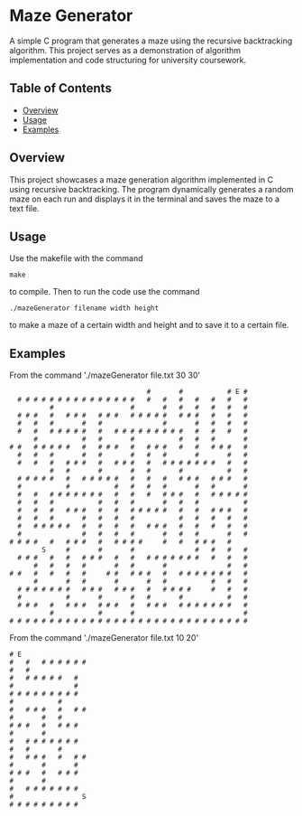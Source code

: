 # Maze Generator
A simple C program that generates a maze using the recursive backtracking algorithm. This project serves as a demonstration of algorithm implementation and code structuring for university coursework.
## Table of Contents
- [Overview](#overview)
- [Usage](#usage)
- [Examples](#examples)

## Overview
This project showcases a maze generation algorithm implemented in C using recursive backtracking. The program dynamically generates a random maze on each run and displays it in the terminal and saves the maze to a text file.

## Usage
Use the makefile with the command 
```
make
```
to compile.
Then to run the code use the command
```
./mazeGenerator filename width height
```
to make a maze of a certain width and height and to save it to a certain file.

## Examples
From the command './mazeGenerator file.txt 30 30'
```
                                  #       #           # E # 
  # # # # # # # # # # # # # # #   #   #   #   #   #   #   # 
          #                   #       #   #   #   #   #   # 
  # # #   #   # # #   # # #   # # # # #   # # #   #   #   # 
  #   #   #       #   #               #       #   #   #   # 
  #   #   # # # # #   #   # # # # # # # # #   #   #   #   # 
      #           #   #       #           #   #   #       # 
# #   # # # # #   #   # # #   #   # # #   #   #   # # #   # 
  #   #   #       #   #       #   #   #       #       #   # 
  #   #   #   # # #   #   # # #   #   # # # # # # #   #   # 
          #   #       #       #   #       #           #   # 
  # # # # #   #   # # # # #   #   #   #   # # #   # # #   # 
  #           #           #   #   #   #       #   #       # 
  #   #   # # # # # # #   #   #   #   # # #   #   # # # # # 
  #   #   #           #   #   #       #   #   #           # 
  #   #   #   # # #   #   #   # # # # #   #   #   # # #   # 
  #   #   #       #   #   #   #           #   #   #   #   # 
  #   # # # # #   #   #   #   #   # # #   #   #   #   #   # 
  #               #   #   #   #       #   #   #       #   # 
# # # #   #   # # #   #   # # # #     #   #   # # #   #     
        S     #       #       #               #   #   #   # 
  # # #   #   #   # # #   #   #   # # # # # # #   #   #   # 
      #   #   #   #       #   #       #               #   # 
# #   #   #   #   #     # #   # # #   #   # # # # # # #   # 
      #       #   #       #       #   #           #   #   # 
  # # # # # # #   # # #   # # #   #   # # # #     #   #   # 
  #           #       #       #   #       #           #   # 
  # # #   #   # # #   # # #   #   # # #   # # # # # # #   # 
          #           #       #                           # 
# # # # # # # # # # # # # # # # # # # # # # # # # # # # # #
```
From the command './mazeGenerator file.txt 10 20'
```
# E                 
#   #   # # # # # # 
#   #               
#   # # # # #   #   
#               #   
# # # # # # # # #   
#           #       
#   # # #   #   # # 
#       #   #       
# # #   #   # # #   
#       #           
#   # # # # # # #   
#   #       #       
#   # # #   #   # # 
#       #       #   
# # #   #   # # #   
#       #           
#   # # # # # # #   
#                 S 
# # # # # # # # #   
```
